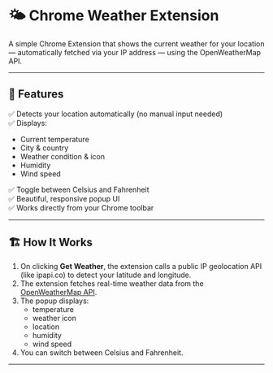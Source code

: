 # 🌤️ Chrome Weather Extension

A simple Chrome Extension that shows the current weather for your location — automatically fetched via your IP address — using the OpenWeatherMap API.

---

## 🚀 Features

✅ Detects your location automatically (no manual input needed)  
✅ Displays:
- Current temperature
- City & country
- Weather condition & icon
- Humidity
- Wind speed

✅ Toggle between Celsius and Fahrenheit  
✅ Beautiful, responsive popup UI  
✅ Works directly from your Chrome toolbar

---

## 🏗️ How It Works

1. On clicking **Get Weather**, the extension calls a public IP geolocation API (like ipapi.co) to detect your latitude and longitude.
2. The extension fetches real-time weather data from the [OpenWeatherMap API](https://openweathermap.org/api).
3. The popup displays:
   - temperature
   - weather icon
   - location
   - humidity
   - wind speed
4. You can switch between Celsius and Fahrenheit.

---



